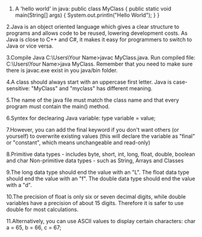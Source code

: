 1. A 'hello world' in java:
public class MyClass {
  public static void main(String[] args) {
    System.out.println("Hello World");
  }
}

2.Java is an object oriented language which gives a clear structure to programs and allows code to be reused, lowering development costs. As Java is close to C++ and C#, it makes it easy for programmers to switch to Java or vice versa.

3.Compile Java C:\Users\Your Name>javac MyClass.java. Run compiled file: C:\Users\Your Name>java MyClass. Remember that you need to make sure there is javac.exe exist in you java/bin folder. 

4.A class should always start with an uppercase first letter. Java is case-sensitive: "MyClass" and "myclass" has different meaning.

5.The name of the java file must match the class name and that every program must contain the main() method.

6.Syntex for declearing Java variable: type variable = value;

7.However, you can add the final keyword if you don't want others (or yourself) to overwrite existing values (this will declare the variable as "final" or "constant", which means unchangeable and read-only)

8.Primitive data types - includes byte, short, int, long, float, double, boolean and char Non-primitive data types - such as String, Arrays and Classes 

9.The long data type should end the value with an "L". The float data type should end the value with an "f". The double data type should end the value with a "d".

10.The precision of float is only six or seven decimal digits, while double variables have a precision of about 15 digits. Therefore it is safer to use double for most calculations.

11.Alternatively, you can use ASCII values to display certain characters: char a = 65, b = 66, c = 67;


